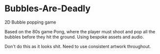 # Bubbles-Are-Deadly
2D Bubble popping game

Based on the 80s game Pong, where the player must shoot and pop all the bubbles before they hit the ground.  Using bespoke assets and audio.

Don't do this as it looks shit.  Need to use consistent artwork throughout.  
